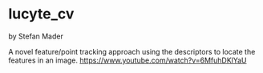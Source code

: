 # lucyte_cv
by Stefan Mader

A novel feature/point tracking approach using the descriptors to locate the features in an image.
https://www.youtube.com/watch?v=6MfuhDKlYaU

